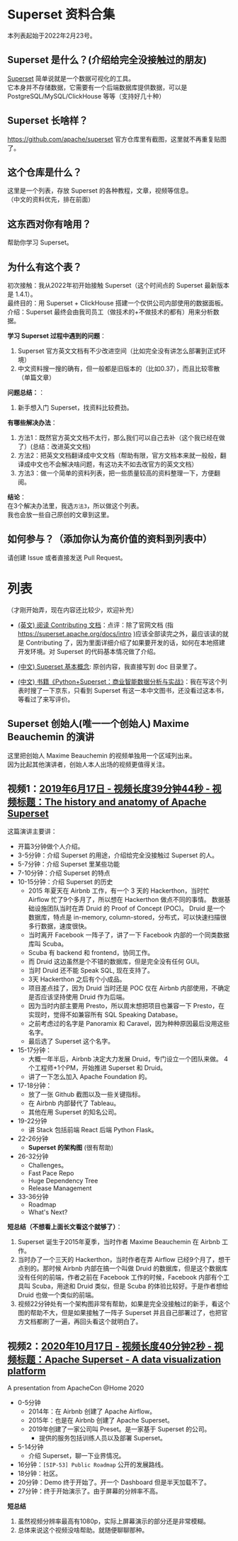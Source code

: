 # Superset 资料合集
本列表起始于2022年2月23号。 

## Superset 是什么？(介绍给完全没接触过的朋友)
[Superset](https://github.com/apache/superset) 简单说就是一个数据可视化的工具。  
它本身并不存储数据，它需要有一个后端数据库提供数据，可以是 PostgreSQL/MySQL/ClickHouse 等等（支持好几十种）  

## Superset 长啥样？
https://github.com/apache/superset 官方仓库里有截图，这里就不再重复贴图了。   

## 这个仓库是什么？
这里是一个列表，存放 Superset 的各种教程，文章，视频等信息。  
（中文的资料优先，排在前面）  

## 这东西对你有啥用？
帮助你学习 Superset。  
## 为什么有这个表？
初次接触：我从2022年初开始接触 Superset（这个时间点的 Superset 最新版本是 1.4.1）。   
最终目的：用 Superset + ClickHouse 搭建一个仅供公司内部使用的数据面板。     
介绍：Superset 最终会由我司员工（做技术的+不做技术的都有）用来分析数据。    

**学习 Superset 过程中遇到的问题**：
1. Superset 官方英文文档有不少改进空间（比如完全没有讲怎么部署到正式环境）   
2. 中文资料搜一搜的确有，但一般都是旧版本的（比如0.37），而且比较零散（单篇文章）

**问题总结：**：
1. 新手想入门 Superset，找资料比较费劲。

**有哪些解决办法**：
1. 方法1：既然官方英文文档不太行，那么我们可以自己去补（这个我已经在做了）(总结：改进英文文档)
2. 方法2：把英文文档翻译成中文文档（帮助有限，官方文档本来就一般般，翻译成中文也不会解决啥问题，有这功夫不如去改官方的英文文档）
3. 方法3：做一个简单的资料列表，把一些质量较高的资料整理一下，方便翻阅。

**结论**：  
在3个解决办法里，我选`方法3`，所以做这个列表。     
我也会放一些自己原创的文章到这里。   

## 如何参与？（添加你认为高价值的资料到列表中）
请创建 Issue 或者直接发送  Pull Request。  

<!--
# 技巧
* 如果一个字段是 DateTime, 
-->

# 列表
（才刚开始弄，现在内容还比较少，欢迎补充）   

* [(英文) 阅读 Contributing 文档](https://github.com/apache/superset/blob/master/CONTRIBUTING.md)：点评：除了官网文档 (指 https://superset.apache.org/docs/intro )应该全部读完之外，最应该读的就是 Contributing 了，因为里面详细介绍了如果要开发的话，如何在本地搭建开发环境。对 Superset 的代码基本情况做了介绍。  

* [(中文) Superset 基本概念](doc/1.Basic-Concept.md): 原创内容，我直接写到 doc 目录里了。 

* [(中文) 书籍《Python+Superset：商业智能数据分析与实战》](https://item.jd.com/10044365591593.html)：我在写这个列表时搜了一下京东，只看到 Superset 有这一本中文图书，还没看过这本书，等看过了来写评价。

## Superset 创始人(唯一一个创始人) Maxime Beauchemin 的演讲
这里把创始人 Maxime Beauchemin 的视频单独用一个区域列出来。   
因为比起其他演讲者，创始人本人出场的视频更值得关注。   

## 视频1：[2019年6月17日 - 视频长度39分钟44秒 - 视频标题：The history and anatomy of Apache Superset](https://www.youtube.com/watch?v=24XDOkGJrEY)  
这篇演讲主要讲：  
* 开篇3分钟做个人介绍。
* 3-5分钟：介绍 Superset 的用途，介绍给完全没接触过 Superset 的人。   
* 5-7分钟：介绍 Superset 里某些功能
* 7-10分钟：介绍 Superset 的特点
* 10-15分钟：介绍 Superset 的历史
  * 2015 年夏天在 Airbnb 工作，有一个 3 天的 Hackerthon，当时忙 Airflow 忙了9个多月了，所以想在 Hackerthon 做点不同的事情。 
  数据基础设施团队当时在弄 Druid 的 Proof of Concept (POC)。 
  Druid 是一个数据库，特点是 in-memory, column-stored，分布式，可以快速扫描很多行数据，速度很快。   
  * 当时离开 Facebook 一阵子了，讲了一下 Facebook 内部的一个同类数据库叫 Scuba。
  * Scuba 有 backend 和 frontend，协同工作。
  * 而 Druid 这边虽然是个不错的数据库，但是完全没有任何 GUI。 
  * 当时 Druid 还不能 Speak SQL, 现在支持了。  
  * 3天 Hackerthon 之后有个小成品。
  * 项目差点挂了，因为 Druid 当时还是 POC 仅在 Airbnb 内部使用，不确定是否应该坚持使用 Druid 作为后端。
  * 因为当时内部主要用 Presto，所以周末想把项目也兼容一下 Presto，在实现时，觉得不如兼容所有 SQL Speaking Database。  
  * 之前考虑过的名字是 Panoramix 和 Caravel，因为种种原因最后没用这些名字。  
  * 最后选了 Superset 这个名字。  
* 15-17分钟：
  * 大概一年半后，Airbnb 决定大力发展 Druid，专门设立一个团队来做。 
  4个工程师+1个PM，开始推进 Superset 和 Druid。
  * 讲了一下怎么加入 Apache Foundation 的。 
* 17-18分钟：
  * 放了一张 Github 截图以及一些关键指标。
  * 在 Airbnb 内部替代了 Tableau。
  * 其他在用 Superset 的知名公司。
* 19-22分钟
  * 讲 Stack 包括前端 React 后端 Python Flask。  
* 22-26分钟
  * **Superset 的架构图** (很有帮助)
* 26-32分钟
  * Challenges。
  * Fast Pace Repo
  * Huge Dependency Tree
  * Release Management
* 33-36分钟
  * Roadmap
  * What's Next?

**短总结（不想看上面长文看这个就够了）**：
1. Superset 诞生于2015年夏季，当时作者 Maxime Beauchemin 在 Airbnb 工作。  
2. 当时办了一个三天的 Hackerthon，当时作者在弄 Airflow 已经9个月了，想干点别的。那时候 Airbnb 内部在搞一个叫做 Druid 的数据库，但是这个数据库没有任何的前端，作者之前在 Facebook 工作的时候，Facebook 内部有个工具叫 Scuba，用途和 Druid 类似，但是 Scuba 的体验比较好。于是作者想给 Druid 也做一个类似的前端。  
3. 视频22分钟处有一个架构图非常有帮助，如果是完全没接触过的新手，看这个图的帮助不大，但是如果接触了一阵子 Superset 并且自己部署过了，也把官方文档都刷了一遍，再回头看这个就明白了。

## 视频2：[2020年10月17日 - 视频长度40分钟2秒 - 视频标题：Apache Superset - A data visualization platform](https://www.youtube.com/watch?v=VEuBZqdSoHk)
A presentation from ApacheCon @Home 2020   

* 0-5分钟
  * 2014年：在 Airbnb 创建了 Apache Airflow。 
  * 2015年：也是在 Airbnb 创建了 Apache Superset。   
  * 2019年创建了一家公司叫 Preset。是一家基于 Superset 的公司。   
    * 提供的服务包括训练人员以及部署 Superset。
* 5-14分钟
  * 介绍 Superset，聊一下业界情况。 
* 16分钟：`[SIP-53] Public Roadmap` 公开的发展路线。
* 18分钟：社区。
* 20分钟：Demo 终于开始了。开一个 Dashboard 但是半天加载不了。
* 27分钟：终于开始演示了。由于屏幕的分辨率不高。

**短总结**
1. 虽然视频分辨率最高有1080p，实际上屏幕演示的部分还是非常模糊。
2. 总体来说这个视频没啥帮助。就随便聊聊那种。


